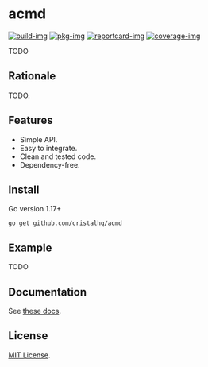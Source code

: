 # acmd

[![build-img]][build-url]
[![pkg-img]][pkg-url]
[![reportcard-img]][reportcard-url]
[![coverage-img]][coverage-url]

TODO

## Rationale

TODO.

## Features

* Simple API.
* Easy to integrate.
* Clean and tested code.
* Dependency-free.

## Install

Go version 1.17+

```
go get github.com/cristalhq/acmd
```

## Example

TODO

## Documentation

See [these docs][pkg-url].

## License

[MIT License](LICENSE).

[build-img]: https://github.com/cristalhq/acmd/workflows/build/badge.svg
[build-url]: https://github.com/cristalhq/acmd/actions
[pkg-img]: https://pkg.go.dev/badge/cristalhq/acmd
[pkg-url]: https://pkg.go.dev/github.com/cristalhq/acmd
[reportcard-img]: https://goreportcard.com/badge/cristalhq/acmd
[reportcard-url]: https://goreportcard.com/report/cristalhq/acmd
[coverage-img]: https://codecov.io/gh/cristalhq/acmd/branch/main/graph/badge.svg
[coverage-url]: https://codecov.io/gh/cristalhq/acmd
